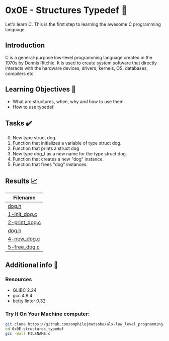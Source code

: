 # 0x0E - Structures Typedef 📝

Let's learn C. This is the first step to learning the awesome C programming language.

## Introduction

C is a general-purpose low-level programming language created in the 1970s by Dennis Ritchie.
It is used to create system software that directly interacts with the hardware devices, drivers, kernels, OS, databases, compilers etc.

## Learning Objectives :bookmark_tabs:

* What are structures, when, why and how to use them.
* How to use typedef.

## Tasks :heavy_check_mark:

0. New type struct dog.
1. Function that initializes a variable of type struct dog.
2. Function that prints a struct dog
3. New type dog_t as a new name for the type struct dog.
4. Function that creates a new "dog" instance.
5. Function that frees "dog" instances.

## Results :chart_with_upwards_trend:

| Filename |
| ------ |
| [dog.h](https://github.com/omphilejmatsobe/alx-low_level_programming/blob/master/0x0E-structures_typedef/dog.h)|
| [1-init_dog.c](https://github.com/omphilejmatsobe/alx-low_level_programming/blob/master/0x0E-structures_typedef/1-init_dog.c)|
| [2-print_dog.c](https://github.com/omphilejmatsobe/alx-low_level_programming/blob/master/0x0E-structures_typedef/2-print_dog.c)|
| [dog.h](https://github.com/omphilejmatsobe/alx-low_level_programming/blob/master/0x0E-structures_typedef/dog.h)|
| [4-new_dog.c](https://github.com/omphilejmatsobe/alx-low_level_programming/blob/master/0x0E-structures_typedef/4-new_dog.c)|
| [5-free_dog.c](https://github.com/omphilejmatsobe/alx-low_level_programming/blob/master/0x0E-structures_typedef/5-free_dog.c)|

## Additional info :construction:
### Resources

- GLIBC 2.24
- gcc 4.8.4
- betty linter 0.32


### Try It On Your Machine computer:	
```bash
git clone https://github.com/omphilejmatsobe/alx-low_level_programming.git
cd 0x0E-structures_typedef
gcc -Wall FILENAME.c
```

